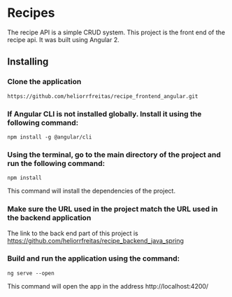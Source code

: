 # Recipes

The recipe API is a simple CRUD system. This project is the front end of the recipe api. It was built using Angular 2.

## Installing

### Clone the application 

```
https://github.com/heliorrfreitas/recipe_frontend_angular.git
```

### If Angular CLI is not installed globally. Install it using the following command:

```
npm install -g @angular/cli
```

### Using the terminal, go to the main directory of the project and run the following command:

```
npm install
```
This command will install the dependencies of the project. 

### Make sure the URL used in the project match the URL used in the backend application

The link to the back end part of this project is https://github.com/heliorrfreitas/recipe_backend_java_spring

### Build and run the application using the command:

```
ng serve --open
```
This command will open the app in the address http://localhost:4200/

